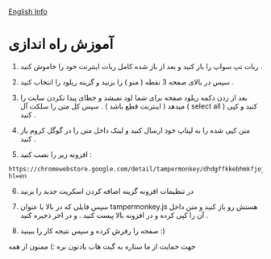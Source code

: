 <a href="https://github.com/HamedAp/Tapswap-Cinema/blob/main/README-en.md">English Info</a>

# آموزش راه اندازی

1. ربات تپ سواپ را باز کنید و بعد از باز شده کامل ربات اینترنت خود را خاموش کنید .

2. سپس در بالای صفحه 3 نقطه ( منو ) را بزنید و گزینه ریلود را انتخاب کنید .

3. بعد از زدن دکمه ریلود صفحه برای شما لود نمیشد و خطای پیدا نکردن سایت را میدهد ( اینترنت قطع باشد ) . سپس کل متن را سلکت آل ( select all ) کنید و کپی کنید .

4. متن کپی شده را به لپتاپ خود ارسال کنید و لینک داخل متن را در گوگل کروم باز کنید .

5. افزونه زیر را نصب کنید :

````
https://chromewebstore.google.com/detail/tampermonkey/dhdgffkkebhmkfjojejmpbldmpobfkfo?hl=en
````

6. در تنظیمات افزونه گزینه اضافه کردن اسکرپت جدید را بزنید 

7. سپس فایلی که در بالا با عنوان tampermonkey.js هستش رو باز کنید و متن داخل آن را کپی کرده و در افزونه بالا پیست کنید . و در اخر ذخیره کنید .

8. صفحه را رفرش کرده و سپس نتیجه کار را ببینید :)


جهت حمایت از ما ستاره به گیت هاب یادتون نره :) 
ممنون از همه 

